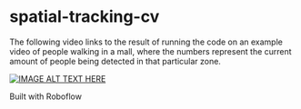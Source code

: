 # spatial-tracking-cv

The following video links to the result of running the code on an example video of people walking in a mall, where the numbers represent the current amount of people being detected in that particular zone.

[![IMAGE ALT TEXT HERE](https://img.youtube.com/vi/ZcOye905C_g/0.jpg)](https://www.youtube.com/watch?v=ZcOye905C_g)


Built with Roboflow
